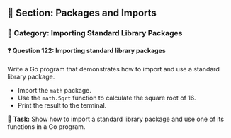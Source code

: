 ## 📘 Section: Packages and Imports  
### 🔹 Category: Importing Standard Library Packages  
#### ❓ Question 122: Importing standard library packages

Write a Go program that demonstrates how to import and use a standard library package.

- Import the `math` package.
- Use the `math.Sqrt` function to calculate the square root of 16.
- Print the result to the terminal.

🔧 **Task:** Show how to import a standard library package and use one of its functions in a Go program.
